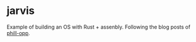 # jarvis

Example of building an OS with Rust + assenbly. Following the blog posts of [phill-opp](https://os.phil-opp.com/).

